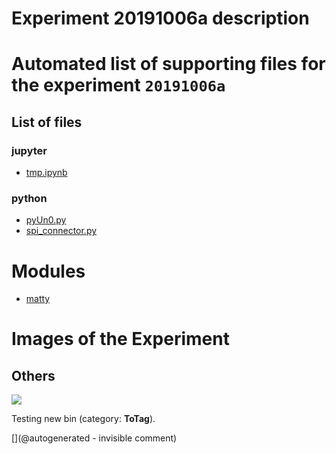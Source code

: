 # Experiment 20191006a description





# Automated list of supporting files for the __experiment `20191006a`__

## List of files

### jupyter

* [tmp.ipynb](/tmp.ipynb)


### python

* [pyUn0.py](/matty/20191006a/pyUn0.py)
* [spi_connector.py](/matty/20191006a/spi_connector.py)





# Modules

* [matty](/matty/)




# Images of the Experiment

## Others

![](/matty/20191006a/images/20191006a-3.jpg)

Testing new bin (category: __ToTag__).










[](@autogenerated - invisible comment)